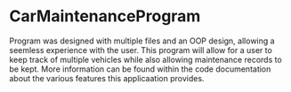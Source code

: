 # CarMaintenanceProgram
Program was designed with multiple files and an OOP design, allowing a seemless experience with the user. This program will allow for a user to keep track of multiple vehicles while also allowing maintenance records to be kept.
More information can be found within the code documentation about the various features this applicaation provides.
